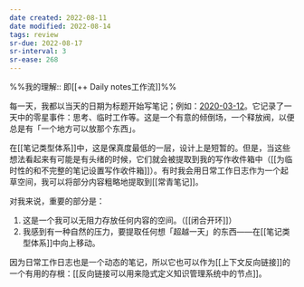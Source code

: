 ```yaml
---
date created: 2022-08-11
date modified: 2022-08-14
tags: review
sr-due: 2022-08-17
sr-interval: 3
sr-ease: 268
---
```


%%我的理解:: 即[[++ Daily notes工作流]]%%

每一天，我都以当天的日期为标题开始写笔记；例如：[2020-03-12](https://notes.andymatuschak.org/z7siWbcGHbJ9ZsBcerhdUFgQNq7zMtnh1j72z)。它记录了一天中的零星事件：思考、临时工作等。这是一个有意的倾倒场，一个释放阀，以便总是有「一个地方可以放那个东西」。

在[[笔记类型体系]]中，这是保真度最低的一层，设计上是短暂的。但是，当这些想法看起来有可能是有头绪的时候，它们就会被提取到我的写作收件箱中（[[为临时性的和不完整的笔记设置写作收件箱]]）。有时我会用日常工作日志作为一个起草空间，我可以将部分内容粗略地提取到[[常青笔记]]。

对我来说，重要的部分是：

1. 这是一个我可以无阻力存放任何内容的空间。（[[闭合开环]]）
2. 我感到有一种自然的压力，要提取任何想「超越一天」的东西——在[[笔记类型体系]]中向上移动。

因为日常工作日志也是一个动态的笔记，所以它也可以作为[[上下文反向链接]]的一个有用的存根：[[反向链接可以用来隐式定义知识管理系统中的节点]]。
